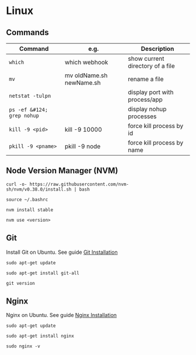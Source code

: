 # Linux #

## Commands
| Command | e.g. | Description
| --- | --- | ---
| ```which``` | which webhook | show current directory of a file
| ```mv``` | mv oldName.sh newName.sh | rename a file
| ```netstat -tulpn``` | | display port with process/app
| ```ps -ef &#124; grep nohup``` | | display nohup processes
| ```kill -9 <pid>``` | kill -9 10000 | force kill process by id
| ```pkill -9 <pname>``` | pkill -9 node | force kill process by name

## Node Version Manager (NVM) ##
```
curl -o- https://raw.githubusercontent.com/nvm-sh/nvm/v0.38.0/install.sh | bash
```
```
source ~/.bashrc
```
```
nvm install stable
```
```
nvm use <version>
```

## Git ##
Install Git on Ubuntu. See guide [Git Installation](https://github.com/git-guides/install-git#install-git-on-linux)
```
sudo apt-get update
```
```
sudo apt-get install git-all
```
```
git version
```

## Nginx ##
Nginx on Ubuntu. See guide [Nginx Installation](https://docs.nginx.com/nginx/admin-guide/installing-nginx/installing-nginx-open-source)
```
sudo apt-get update
```
```
sudo apt-get install nginx
```
```
sudo nginx -v
```
